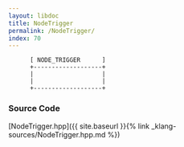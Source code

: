 ```yaml
---
layout: libdoc
title: NodeTrigger
permalink: /NodeTrigger/
index: 70
---
```


          [ NODE_TRIGGER      ]
          +-------------------+
          |                   |
          |                   |
          +-------------------+




### Source Code

[NodeTrigger.hpp]({{ site.baseurl }}{% link _klang-sources/NodeTrigger.hpp.md %})

